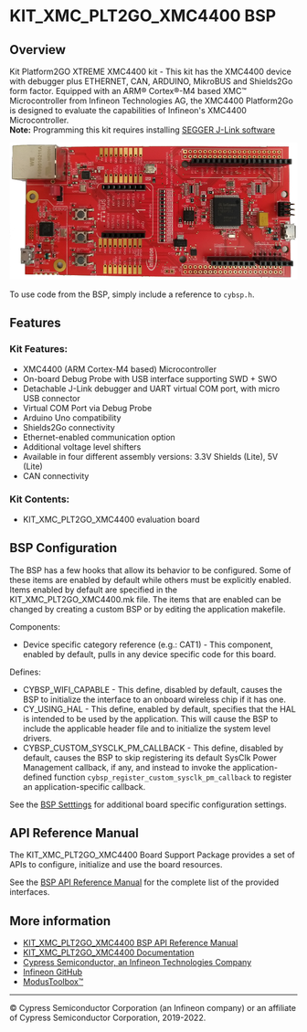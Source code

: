 # KIT_XMC_PLT2GO_XMC4400 BSP

## Overview

Kit Platform2GO XTREME XMC4400 kit - This kit has the XMC4400 device with debugger plus ETHERNET, CAN, ARDUINO, MikroBUS and Shields2Go form factor. Equipped with an ARM® Cortex®-M4 based XMC™ Microcontroller from Infineon Technologies AG, the XMC4400 Platform2Go is designed to evaluate the capabilities of Infineon's XMC4400 Microcontroller.     
**Note:**
Programming this kit requires installing 
[SEGGER J-Link software](https://www.segger.com/downloads/jlink/#J-LinkSoftwareAndDocumentationPack)

![](docs/html/board.png)

To use code from the BSP, simply include a reference to `cybsp.h`.

## Features

### Kit Features:

* XMC4400 (ARM Cortex-M4 based) Microcontroller
* On-board Debug Probe with USB interface supporting SWD + SWO
* Detachable J-Link debugger and UART virtual COM port, with micro USB connector
* Virtual COM Port via Debug Probe
* Arduino Uno compatibility
* Shields2Go connectivity
* Ethernet-enabled communication option
* Additional voltage level shifters
* Available in four different assembly versions: 3.3V Shields (Lite), 5V (Lite)
* CAN connectivity

### Kit Contents:

* KIT_XMC_PLT2GO_XMC4400 evaluation board

## BSP Configuration

The BSP has a few hooks that allow its behavior to be configured. Some of these items are enabled by default while others must be explicitly enabled. Items enabled by default are specified in the KIT_XMC_PLT2GO_XMC4400.mk file. The items that are enabled can be changed by creating a custom BSP or by editing the application makefile.

Components:
* Device specific category reference (e.g.: CAT1) - This component, enabled by default, pulls in any device specific code for this board.

Defines:
* CYBSP_WIFI_CAPABLE - This define, disabled by default, causes the BSP to initialize the interface to an onboard wireless chip if it has one.
* CY_USING_HAL - This define, enabled by default, specifies that the HAL is intended to be used by the application. This will cause the BSP to include the applicable header file and to initialize the system level drivers.
* CYBSP_CUSTOM_SYSCLK_PM_CALLBACK - This define, disabled by default, causes the BSP to skip registering its default SysClk Power Management callback, if any, and instead to invoke the application-defined function `cybsp_register_custom_sysclk_pm_callback` to register an application-specific callback.



See the [BSP Setttings][settings] for additional board specific configuration settings.

## API Reference Manual

The KIT_XMC_PLT2GO_XMC4400 Board Support Package provides a set of APIs to configure, initialize and use the board resources.

See the [BSP API Reference Manual][api] for the complete list of the provided interfaces.

## More information
* [KIT_XMC_PLT2GO_XMC4400 BSP API Reference Manual][api]
* [KIT_XMC_PLT2GO_XMC4400 Documentation](https://www.infineon.com/cms/en/product/evaluation-boards/kit_xmc_plt2go_xmc4400/)
* [Cypress Semiconductor, an Infineon Technologies Company](http://www.cypress.com)
* [Infineon GitHub](https://github.com/infineon)
* [ModusToolbox™](https://www.cypress.com/products/modustoolbox-software-environment)

[api]: https://infineon.github.io/TARGET_KIT_XMC_PLT2GO_XMC4400/html/modules.html
[settings]: https://infineon.github.io/TARGET_KIT_XMC_PLT2GO_XMC4400/html/md_bsp_settings.html

---
© Cypress Semiconductor Corporation (an Infineon company) or an affiliate of Cypress Semiconductor Corporation, 2019-2022.